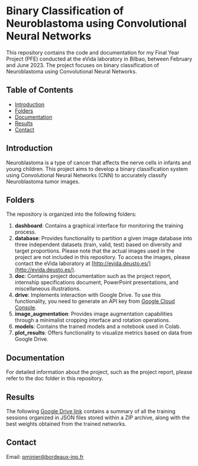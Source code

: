 # Binary Classification of Neuroblastoma using Convolutional Neural Networks

This repository contains the code and documentation for my Final Year Project (PFE) conducted at the eVida laboratory in Bilbao, between February and June 2023. The project focuses on binary classification of Neuroblastoma using Convolutional Neural Networks.

## Table of Contents

- [Introduction](#introduction)
- [Folders](#folders)
- [Documentation](#documentation)
- [Results](#results)
- [Contact](#contact)

## Introduction

Neuroblastoma is a type of cancer that affects the nerve cells in infants and young children. This project aims to develop a binary classification system using Convolutional Neural Networks (CNN) to accurately classify Neuroblastoma tumor images.

## Folders

The repository is organized into the following folders:

1. **dashboard**: Contains a graphical interface for monitoring the training process.
2. **database**: Provides functionality to partition a given image database into three independent datasets (train, valid, test) based on diversity and target proportions. Please note that the actual images used in the project are not included in this repository. To access the images, please contact the eVida laboratory at [http://evida.deusto.es/](http://evida.deusto.es/).
3. **doc**: Contains project documentation such as the project report, internship specifications document, PowerPoint presentations, and miscellaneous illustrations.
4. **drive**: Implements interaction with Google Drive. To use this functionality, you need to generate an API key from [Google Cloud Console](https://console.cloud.google.com/apis).
5. **image_augmentation**: Provides image augmentation capabilities through a minimalist cropping interface and rotation operations.
6. **models**: Contains the trained models and a notebook used in Colab.
7. **plot_results**: Offers functionality to visualize metrics based on data from Google Drive.

## Documentation

For detailed information about the project, such as the project report, please refer to the doc folder in this repository.

## Results

The following [Google Drive link](https://drive.google.com/drive/folders/1bOLNcIhzC4OfU5d9aMTXEzl3niaEn1g8?usp=sharing) contains a summary of all the training sessions organized in JSON files stored within a ZIP archive, along with the best weights obtained from the trained networks.

## Contact
Email: pminier@bordeaux-inp.fr
